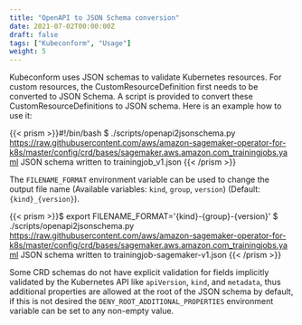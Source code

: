 ```yaml
---
title: "OpenAPI to JSON Schema conversion"
date: 2021-07-02T00:00:00Z
draft: false
tags: ["Kubeconform", "Usage"]
weight: 5
---
```


Kubeconform uses JSON schemas to validate Kubernetes resources. For custom resources, the CustomResourceDefinition
first needs to be converted to JSON Schema. A script is provided to convert these CustomResourceDefinitions
to JSON schema. Here is an example how to use it:

{{< prism >}}#!/bin/bash
$ ./scripts/openapi2jsonschema.py https://raw.githubusercontent.com/aws/amazon-sagemaker-operator-for-k8s/master/config/crd/bases/sagemaker.aws.amazon.com_trainingjobs.yaml
JSON schema written to trainingjob_v1.json
{{< /prism >}}

The `FILENAME_FORMAT` environment variable can be used to change the output file name (Available variables: `kind`, `group`, `version`) (Default: `{kind}_{version}`).

{{< prism >}}$ export FILENAME_FORMAT='{kind}-{group}-{version}'
$ ./scripts/openapi2jsonschema.py https://raw.githubusercontent.com/aws/amazon-sagemaker-operator-for-k8s/master/config/crd/bases/sagemaker.aws.amazon.com_trainingjobs.yaml
JSON schema written to trainingjob-sagemaker-v1.json
{{< /prism >}}

Some CRD schemas do not have explicit validation for fields implicitly validated by the Kubernetes API like `apiVersion`, `kind`, and `metadata`, thus additional properties are allowed at the root of the JSON schema by default, if this is not desired the `DENY_ROOT_ADDITIONAL_PROPERTIES` environment variable can be set to any non-empty value.